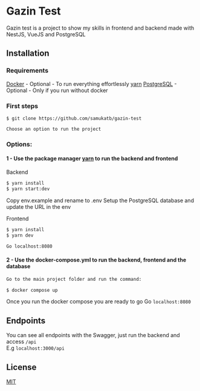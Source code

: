 
# Gazin Test

Gazin test is a project to show my skills in frontend and backend made with NestJS,  VueJS and PostgreSQL

## Installation

### Requirements
[Docker](https://www.docker.com/) - Optional - To run everything effortlessly
 [yarn](https://yarnpkg.com/) 
 [PostgreSQL](https://www.postgresql.org/) - Optional - Only if you run without docker

### First steps
```
$ git clone https://github.com/samukatb/gazin-test

Choose an option to run the project
```

### Options:
#### 1 - Use the package manager [yarn](https://yarnpkg.com/) to run the backend and frontend

Backend
```bash
$ yarn install
$ yarn start:dev
```
Copy env.example and rename to .env
Setup the PostgreSQL database and update the URL in the env

Frontend
```bash
$ yarn install
$ yarn dev

Go localhost:8080
```

#### 2 - Use the docker-compose.yml to run the backend, frontend and the database

```bash
Go to the main project folder and run the command:

$ docker compose up
```

Once you run the docker compose you are ready to go
Go `localhost:8080`



## Endpoints

You can see all endpoints with the Swagger, just run the backend and access `/api`   
E.g `localhost:3000/api                                                            `


## License

[MIT](https://choosealicense.com/licenses/mit/)
